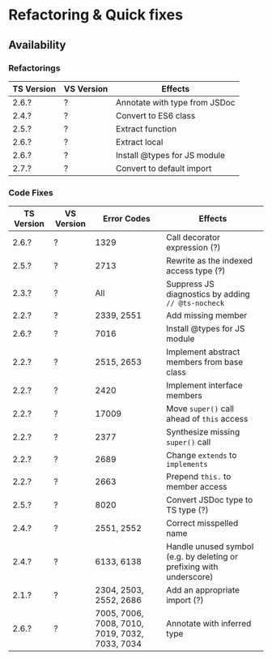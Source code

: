 # Refactoring & Quick fixes

## Availability

### Refactorings

| TS Version | VS Version | Effects |
|-|-|-|
|2.6.?|?|Annotate with type from JSDoc|
|2.4.?|?|Convert to ES6 class|
|2.5.?|?|Extract function|
|2.6.?|?|Extract local|
|2.6.?|?|Install @types for JS module|
|2.7.?|?|Convert to default import|

### Code Fixes

| TS Version | VS Version | Error Codes | Effects |
|-|-|-|-|
|2.6.?|?|1329|Call decorator expression (?)|
|2.5.?|?|2713|Rewrite as the indexed access type (?)|
|2.3.?|?|All|Suppress JS diagnostics by adding `// @ts-nocheck`|
|2.2.?|?|2339, 2551|Add missing member|
|2.6.?|?|7016|Install @types for JS module|
|2.2.?|?|2515, 2653|Implement abstract members from base class|
|2.2.?|?|2420|Implement interface members|
|2.2.?|?|17009|Move `super()` call ahead of `this` access|
|2.2.?|?|2377|Synthesize missing `super()` call|
|2.2.?|?|2689|Change `extends` to `implements`|
|2.2.?|?|2663|Prepend `this.` to member access|
|2.5.?|?|8020|Convert JSDoc type to TS type (?)|
|2.4.?|?|2551, 2552|Correct misspelled name|
|2.4.?|?|6133, 6138|Handle unused symbol (e.g. by deleting or prefixing with underscore)|
|2.1.?|?|2304, 2503, 2552, 2686|Add an appropriate import (?)|
|2.6.?|?|7005, 7006, 7008, 7010, 7019, 7032, 7033, 7034|Annotate with inferred type|
